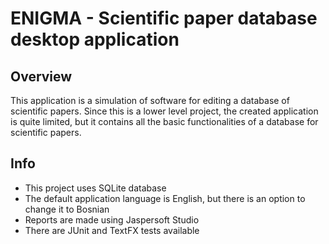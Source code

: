 # ENIGMA - Scientific paper database desktop application

## Overview

This application is a simulation of software for editing a database of scientific papers. Since this is a lower level project, the created application is quite limited, but it contains all the basic functionalities of a database for scientific papers.

## Info
* This project uses SQLite database
* The default application language is English, but there is an option to change it to Bosnian
* Reports are made using Jaspersoft Studio
* There are JUnit and TextFX tests available
